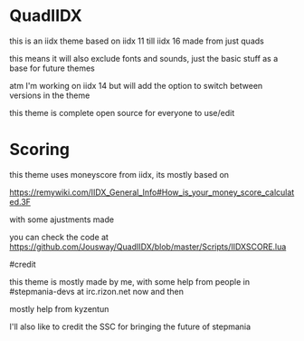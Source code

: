 # QuadIIDX
this is an iidx theme based on iidx 11 till iidx 16 made from just quads

this means it will also exclude fonts and sounds, just the basic stuff as a base for future themes

atm I'm working on iidx 14 but will add the option to switch between versions in the theme

this theme is complete open source for everyone to use/edit

# Scoring
this theme uses moneyscore from iidx, its mostly based on

https://remywiki.com/IIDX_General_Info#How_is_your_money_score_calculated.3F

with some ajustments made

you can check the code at https://github.com/Jousway/QuadIIDX/blob/master/Scripts/IIDXSCORE.lua

#credit

this theme is mostly made by me, with some help from people in #stepmania-devs at irc.rizon.net now and then

mostly help from kyzentun


I'll also like to credit the SSC for bringing the future of stepmania
